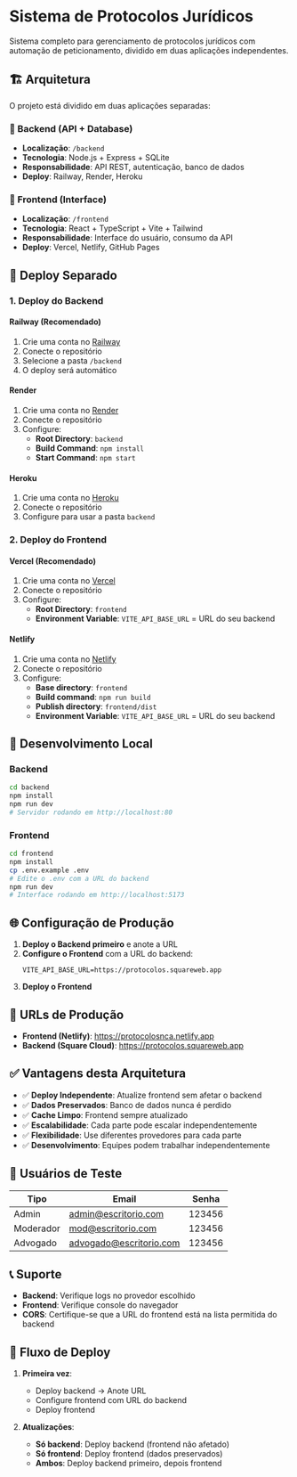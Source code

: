 # Sistema de Protocolos Jurídicos

Sistema completo para gerenciamento de protocolos jurídicos com automação de peticionamento, dividido em duas aplicações independentes.

## 🏗️ Arquitetura

O projeto está dividido em duas aplicações separadas:

### 📡 Backend (API + Database)
- **Localização**: `/backend`
- **Tecnologia**: Node.js + Express + SQLite
- **Responsabilidade**: API REST, autenticação, banco de dados
- **Deploy**: Railway, Render, Heroku

### 🎨 Frontend (Interface)
- **Localização**: `/frontend`
- **Tecnologia**: React + TypeScript + Vite + Tailwind
- **Responsabilidade**: Interface do usuário, consumo da API
- **Deploy**: Vercel, Netlify, GitHub Pages

## 🚀 Deploy Separado

### 1. Deploy do Backend

#### Railway (Recomendado)
1. Crie uma conta no [Railway](https://railway.app)
2. Conecte o repositório
3. Selecione a pasta `/backend`
4. O deploy será automático

#### Render
1. Crie uma conta no [Render](https://render.com)
2. Conecte o repositório
3. Configure:
   - **Root Directory**: `backend`
   - **Build Command**: `npm install`
   - **Start Command**: `npm start`

#### Heroku
1. Crie uma conta no [Heroku](https://heroku.com)
2. Conecte o repositório
3. Configure para usar a pasta `backend`

### 2. Deploy do Frontend

#### Vercel (Recomendado)
1. Crie uma conta no [Vercel](https://vercel.com)
2. Conecte o repositório
3. Configure:
   - **Root Directory**: `frontend`
   - **Environment Variable**: `VITE_API_BASE_URL` = URL do seu backend

#### Netlify
1. Crie uma conta no [Netlify](https://netlify.com)
2. Conecte o repositório
3. Configure:
   - **Base directory**: `frontend`
   - **Build command**: `npm run build`
   - **Publish directory**: `frontend/dist`
   - **Environment Variable**: `VITE_API_BASE_URL` = URL do seu backend

## 🔧 Desenvolvimento Local

### Backend
```bash
cd backend
npm install
npm run dev
# Servidor rodando em http://localhost:80
```

### Frontend
```bash
cd frontend
npm install
cp .env.example .env
# Edite o .env com a URL do backend
npm run dev
# Interface rodando em http://localhost:5173
```

## 🌐 Configuração de Produção

1. **Deploy o Backend primeiro** e anote a URL
2. **Configure o Frontend** com a URL do backend:
   ```env
   VITE_API_BASE_URL=https://protocolos.squareweb.app
   ```
3. **Deploy o Frontend**

## 🔗 URLs de Produção

- **Frontend (Netlify)**: https://protocolosnca.netlify.app
- **Backend (Square Cloud)**: https://protocolos.squareweb.app

## ✅ Vantagens desta Arquitetura

- ✅ **Deploy Independente**: Atualize frontend sem afetar o backend
- ✅ **Dados Preservados**: Banco de dados nunca é perdido
- ✅ **Cache Limpo**: Frontend sempre atualizado
- ✅ **Escalabilidade**: Cada parte pode escalar independentemente
- ✅ **Flexibilidade**: Use diferentes provedores para cada parte
- ✅ **Desenvolvimento**: Equipes podem trabalhar independentemente

## 🔐 Usuários de Teste

| Tipo | Email | Senha |
|------|-------|-------|
| Admin | admin@escritorio.com | 123456 |
| Moderador | mod@escritorio.com | 123456 |
| Advogado | advogado@escritorio.com | 123456 |

## 📞 Suporte

- **Backend**: Verifique logs no provedor escolhido
- **Frontend**: Verifique console do navegador
- **CORS**: Certifique-se que a URL do frontend está na lista permitida do backend

## 🔄 Fluxo de Deploy

1. **Primeira vez**:
   - Deploy backend → Anote URL
   - Configure frontend com URL do backend
   - Deploy frontend

2. **Atualizações**:
   - **Só backend**: Deploy backend (frontend não afetado)
   - **Só frontend**: Deploy frontend (dados preservados)
   - **Ambos**: Deploy backend primeiro, depois frontend